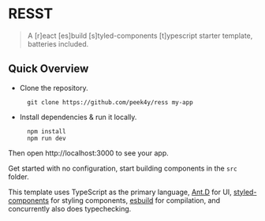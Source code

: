 # RESST
> A [r]eact [es]build [s]tyled-components [t]ypescript starter template, batteries included.

## Quick Overview

- Clone the repository.
  ```
    git clone https://github.com/peek4y/ress my-app
  ```
- Install dependencies & run it locally.
  ```shell
    npm install
    npm run dev
  ```

Then open http://localhost:3000 to see your app.

Get started with no configuration, start building components in the `src` folder.

This template uses TypeScript as the primary language, [Ant.D](https://ant.design/) for UI, [styled-components](https://styled-components.com/) for styling components, [esbuild](https://esbuild.github.io/) for compilation, and concurrently also does typechecking.

